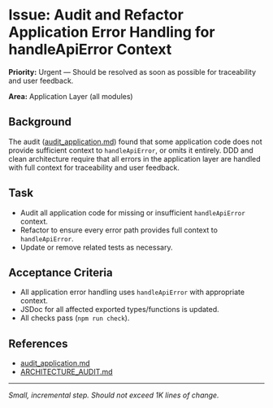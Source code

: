 # Issue: Audit and Refactor Application Error Handling for handleApiError Context

**Priority:** Urgent — Should be resolved as soon as possible for traceability and user feedback.

**Area:** Application Layer (all modules)

## Background
The audit ([audit_application.md](../audit_application.md)) found that some application code does not provide sufficient context to `handleApiError`, or omits it entirely. DDD and clean architecture require that all errors in the application layer are handled with full context for traceability and user feedback.

## Task
- Audit all application code for missing or insufficient `handleApiError` context.
- Refactor to ensure every error path provides full context to `handleApiError`.
- Update or remove related tests as necessary.

## Acceptance Criteria
- All application error handling uses `handleApiError` with appropriate context.
- JSDoc for all affected exported types/functions is updated.
- All checks pass (`npm run check`).

## References
- [audit_application.md](../audit_application.md)
- [ARCHITECTURE_AUDIT.md](../ARCHITECTURE_AUDIT.md)

---
_Small, incremental step. Should not exceed 1K lines of change._
